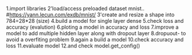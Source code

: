 1.import libraries
2'load/access preloaded dataset mnist..
#https://yann.lecun.com/exdb/mnist/
3'create and resize a shape into 784=28*28 (size)
4.build a model for single layer dense
5.check loss and accuracy (evalution)
6.ploting a model in accuracy and loss
7.improve a model to add multiple hidden layer along with dropout layer
8.dropuout- to avoid a overfiting problem
9.again a build a model
10.check accuracy and loss
11.evaluate model
12.and check model.get_config()


